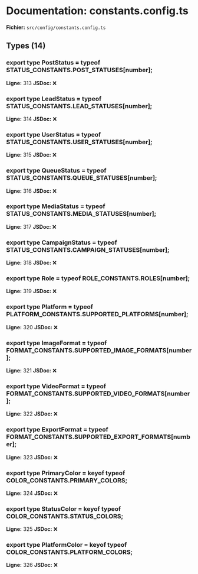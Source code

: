 # Documentation: constants.config.ts

**Fichier:** `src/config/constants.config.ts`

## Types (14)

### export type PostStatus = typeof STATUS_CONSTANTS.POST_STATUSES[number];
**Ligne:** 313
**JSDoc:** ❌

### export type LeadStatus = typeof STATUS_CONSTANTS.LEAD_STATUSES[number];
**Ligne:** 314
**JSDoc:** ❌

### export type UserStatus = typeof STATUS_CONSTANTS.USER_STATUSES[number];
**Ligne:** 315
**JSDoc:** ❌

### export type QueueStatus = typeof STATUS_CONSTANTS.QUEUE_STATUSES[number];
**Ligne:** 316
**JSDoc:** ❌

### export type MediaStatus = typeof STATUS_CONSTANTS.MEDIA_STATUSES[number];
**Ligne:** 317
**JSDoc:** ❌

### export type CampaignStatus = typeof STATUS_CONSTANTS.CAMPAIGN_STATUSES[number];
**Ligne:** 318
**JSDoc:** ❌

### export type Role = typeof ROLE_CONSTANTS.ROLES[number];
**Ligne:** 319
**JSDoc:** ❌

### export type Platform = typeof PLATFORM_CONSTANTS.SUPPORTED_PLATFORMS[number];
**Ligne:** 320
**JSDoc:** ❌

### export type ImageFormat = typeof FORMAT_CONSTANTS.SUPPORTED_IMAGE_FORMATS[number];
**Ligne:** 321
**JSDoc:** ❌

### export type VideoFormat = typeof FORMAT_CONSTANTS.SUPPORTED_VIDEO_FORMATS[number];
**Ligne:** 322
**JSDoc:** ❌

### export type ExportFormat = typeof FORMAT_CONSTANTS.SUPPORTED_EXPORT_FORMATS[number];
**Ligne:** 323
**JSDoc:** ❌

### export type PrimaryColor = keyof typeof COLOR_CONSTANTS.PRIMARY_COLORS;
**Ligne:** 324
**JSDoc:** ❌

### export type StatusColor = keyof typeof COLOR_CONSTANTS.STATUS_COLORS;
**Ligne:** 325
**JSDoc:** ❌

### export type PlatformColor = keyof typeof COLOR_CONSTANTS.PLATFORM_COLORS;
**Ligne:** 326
**JSDoc:** ❌

